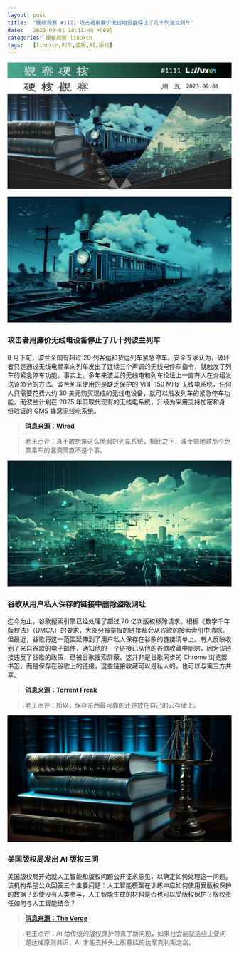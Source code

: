 ```yaml
---
layout: post
title:	"硬核观察 #1111 攻击者用廉价无线电设备停止了几十列波兰列车"
date:	2023-09-01 18:11:48 +0800 
categories:	硬核观察 linuxcn 
tags:	[linuxcn,列车,盗版,AI,版权]
---
```



![](/Asserts/Images/album/202309/01/181028s7677qbsmev6vyhr.jpg)


![](/Asserts/Images/album/202309/01/181038qiuhdipizby788i9.jpg)


### 攻击者用廉价无线电设备停止了几十列波兰列车


8 月下旬，波兰全国有超过 20 列客运和货运列车紧急停车。安全专家认为，破坏者只是通过无线电频率向列车发出了连续三个声调的无线电停车指令，就触发了列车的紧急停车功能。事实上，多年来波兰的无线电和列车论坛上一直有人在介绍发送该命令的方法。波兰列车使用的是缺乏保护的 VHF 150 MHz 无线电系统，任何人只需要花费大约 30 美元购买现成的无线电设备，就可以触发列车的紧急停车功能。而波兰计划在 2025 年前取代现有的无线电系统，升级为采用支持加密和身份验证的 GMS 蜂窝无线电系统。



> 
> **[消息来源：Wired](https://www.wired.com/story/poland-train-radio-stop-attack/)**
> 
> 
> 



> 
> 老王点评：真不敢想象这么脆弱的列车系统，相比之下，波士顿地铁那个免票乘车的漏洞简直不是个事。
> 
> 
> 


![](/Asserts/Images/album/202309/01/181050ewlmkm5aem0ff17k.jpg)


### 谷歌从用户私人保存的链接中删除盗版网址


迄今为止，谷歌搜索引擎已经处理了超过 70 亿次版权移除请求。根据《数字千年版权法》（DMCA）的要求，大部分被举报的链接都会从谷歌的搜索索引中清除。但最近，谷歌将这一范围延伸到了用户私人保存在谷歌的链接清单上。有人反映收到了来自谷歌的电子邮件，通知他的一个链接已从他的谷歌收藏中删除，因为该链接违反了谷歌的政策，已被谷歌搜索屏蔽。这并非是谷歌同步的 Chrome 浏览器书签，而是保存在谷歌上的链接，这些链接收藏可以是私人的，也可以与第三方共享。



> 
> **[消息来源：Torrent Freak](https://torrentfreak.com/google-removes-pirate-sites-from-users-privately-saved-links-230830/)**
> 
> 
> 



> 
> 老王点评：所以，保存东西最可靠的还是放在自己的云存储上。
> 
> 
> 


![](/Asserts/Images/album/202309/01/181103pmhm2sz20nju2525.jpg)


### 美国版权局发出 AI 版权三问


美国版权局开始就人工智能和版权问题公开征求意见，以确定如何处理这一问题。该机构希望公众回答三个主要问题：人工智能模型在训练中应如何使用受版权保护的数据？即使没有人类参与，人工智能生成的材料是否也可以受版权保护？版权责任如何与人工智能结合？



> 
> **[消息来源：The Verge](https://www.theverge.com/2023/8/29/23851126/us-copyright-office-ai-public-comments)**
> 
> 
> 



> 
> 老王点评：AI 给传统的版权保护带来了新问题，如果社会能就这些主要问题达成原则共识，AI 才能去掉头上所悬挂的达摩克利斯之剑。
> 
> 
>
